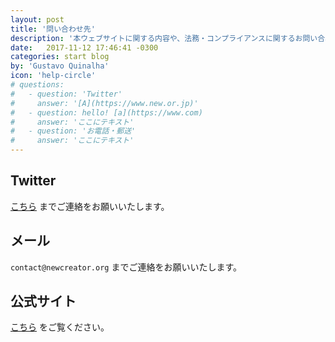 ```yaml
---
layout: post
title: '問い合わせ先'
description: '本ウェブサイトに関する内容や、法務・コンプライアンスに関するお問い合わせはこちらよりお願い致します。'
date:   2017-11-12 17:46:41 -0300
categories: start blog
by: 'Gustavo Quinalha'
icon: 'help-circle'
# questions:
#   - question: 'Twitter'
#     answer: '[A](https://www.new.or.jp)'
#   - question: hello! [a](https://www.com)
#     answer: 'ここにテキスト'
#   - question: 'お電話・郵送'
#     answer: 'ここにテキスト'
---
```


## Twitter

[こちら](https://twitter.com/nC_Org) までご連絡をお願いいたします。
<br>

## メール

`contact@newcreator.org` までご連絡をお願いいたします。
<br>

## 公式サイト

[こちら](https://www.new.or.jp) をご覧ください。
